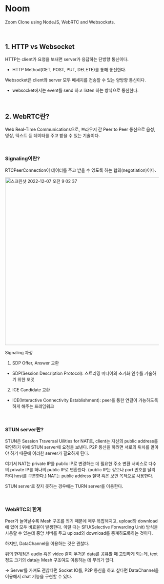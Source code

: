# Noom

Zoom Clone using NodeJS, WebRTC and Websockets.

<br/>

## 1. HTTP vs Websocket
HTTP는 client가 요청을 보내면 server가 응답하는 단방향 통신이다.
  - HTTP Method(GET, POST, PUT, DELETE)를 통해 통신한다.

Websocket은 client와 server 모두 메세지를 전송할 수 있는 양방향 통신이다.
  - websocket에서는 event를 send 하고 listen 하는 방식으로 통신한다.
  
<br/>

## 2. WebRTC란?
Web Real-Time Communications으로, 브라우저 간 Peer to Peer 통신으로 음성, 영상, 텍스트 등 데이터를 주고 받을 수 있는 기술이다.

<br/>

### Signaling이란? 
RTCPeerConnection이 데이터를 주고 받을 수 있도록 하는 협의(negotiation)이다.

<img width="550" alt="스크린샷 2022-12-07 오전 9 02 37" src="https://user-images.githubusercontent.com/76513385/206818235-43733eaa-d8c4-488f-8918-ee74722ef509.png">

Signaling 과정
1) SDP Offer, Answer 교환
  - SDP(Session Description Protocol): 스트리밍 미디어의 초기화 인수를 기술하기 위한 포맷
2) ICE Candidate 교환
  - ICE(Interactive Connectivity Establishment): peer를 통한 연결이 가능하도록 하게 해주는 프레임워크
  
<br/>

### STUN server란?
STUN은 Session Traversal Uilities for NAT로, client는 자신의 public address를 확인하기 위해 STUN server에 요청을 보낸다.
P2P 통신을 하려면 서로의 위치를 알아야 하기 때문에 이러한 server가 필요하게 된다.

여기서 NAT는 private IP를 public IP로 변경하는 데 필요한 주소 변환 서비스로 다수의 private IP를 하나의 public IP로 변환한다. (public IP는 같으나 port 번호를 달리하여 host를 구분한다.) NAT는 public address 절약 혹은 보안 목적으로 사용한다.

STUN server로 찾지 못하는 경우에는 TURN server를 이용한다.

<br/>

### WebRTC의 한계
Peer가 늘어날수록 Mesh 구조를 띄기 때문에 매우 복잡해지고, upload와 download에 있어 모두 비효율이 발생한다.
이럴 때는 SFU(Selective Forwarding Unit) 방식을 사용할 수 있는데 중앙 서버를 두고 upload와 download를 중계하도록하는 것이다.

하지만, DataChannel을 이용하는 것은 괜찮다.

위의 한계점은 audio 혹은 video 같이 무거운 data를 공유할 때 고민하게 되는데, text 정도 크기의 data는 Mesh 구조여도 이용하는 데 무리가 없다.

-> Server를 가져도 괜찮다면 Socket IO를, P2P 통신을 하고 싶다면 DataChannel을 이용해서 chat 기능을 구현할 수 있다.

